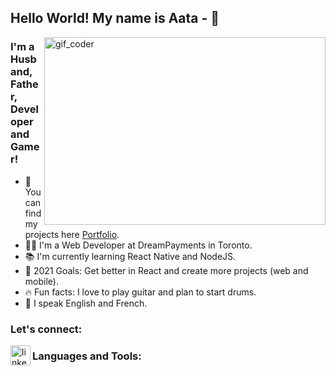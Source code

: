 ## Hello World! My name is Aata -  👋
<img align="right" alt="gif_coder" width="450" height="300" src="https://github.com/Atalaa/gif_readme/blob/main/coder.gif?raw=true" />

### I'm a Husband, Father, Developer and Gamer!
- 📂 You can find my projects here [Portfolio][website].
- 👨‍💻 I'm a Web Developer at DreamPayments in Toronto.
- 📚 I'm currently learning React Native and NodeJS.
- 🎯 2021 Goals: Get better in React and create more projects (web and mobile).
- 🔥 Fun facts: I love to play guitar and plan to start drums.
- 💬 I speak English and French.

### Let's connect:
[<img align="left" alt="linkedin" height="32" width="32" src="https://cdn.jsdelivr.net/npm/simple-icons@v4/icons/linkedin.svg" />][linkedin]

### Languages and Tools:

<br />
<br />

[website]: https://atalaa.github.io/portfolio/
[linkedin]: https://www.linkedin.com/in/aata-allah-rchidi/
